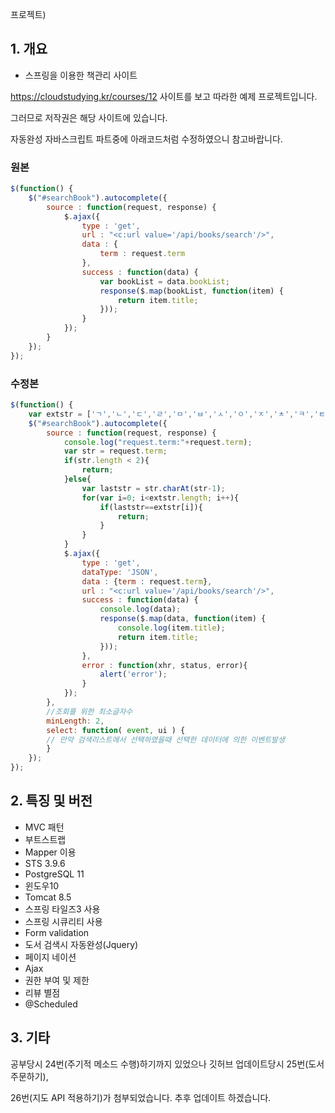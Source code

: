 프로젝트)
## 1. 개요
- 스프링을 이용한 책관리 사이트

https://cloudstudying.kr/courses/12 사이트를 보고 따라한 예제 프로젝트입니다.

그러므로 저작권은 해당 사이트에 있습니다.

자동완성 자바스크립트 파트중에 아래코드처럼 수정하였으니 참고바랍니다.
### 원본
```javascript
$(function() {
    $("#searchBook").autocomplete({
        source : function(request, response) {
            $.ajax({
                type : 'get',
                url : "<c:url value='/api/books/search'/>",
                data : {
                    term : request.term
                },
                success : function(data) {
                    var bookList = data.bookList;
                    response($.map(bookList, function(item) {
                        return item.title;
                    }));
                }
            });
        }
    });
});
```

### 수정본
```javascript
$(function() {
    var extstr = ['ㄱ','ㄴ','ㄷ','ㄹ','ㅁ','ㅂ','ㅅ','ㅇ','ㅈ','ㅊ','ㅋ','ㅌ','ㅍ','ㅎ'];
    $("#searchBook").autocomplete({		        	
        source : function(request, response) {
        	console.log("request.term:"+request.term);
        	var str = request.term;
        	if(str.length < 2){
        		return;
        	}else{
        		var laststr = str.charAt(str-1);
        		for(var i=0; i<extstr.length; i++){
        			if(laststr==extstr[i]){
        				return;
        			}
        		}
        	}
            $.ajax({
                type : 'get',
                dataType: 'JSON',
                data : {term : request.term},
                url : "<c:url value='/api/books/search'/>",		                    
                success : function(data) {
                	console.log(data);
                    response($.map(data, function(item) {
                    	console.log(item.title);
                        return item.title;
                    }));
                },
                error : function(xhr, status, error){
        			alert('error');
        		}
            });
        },
      	//조회를 위한 최소글자수
        minLength: 2,
        select: function( event, ui ) {
        // 만약 검색리스트에서 선택하였을때 선택한 데이터에 의한 이벤트발생
        }
    });
});
```


## 2. 특징 및 버전
- MVC 패턴
- 부트스트랩
- Mapper 이용
- STS 3.9.6
- PostgreSQL 11
- 윈도우10
- Tomcat 8.5
- 스프링 타일즈3 사용
- 스프링 시큐리티 사용
- Form validation
- 도서 검색시 자동완성(Jquery)
- 페이지 네이션
- Ajax
- 권한 부여 및 제한
- 리뷰 별점
- @Scheduled

## 3. 기타
공부당시 24번(주기적 메소드 수행)하기까지 있었으나 깃허브 업데이트당시 25번(도서 주문하기),

26번(지도 API 적용하기)가 첨부되었습니다. 추후 업데이트 하겠습니다. 